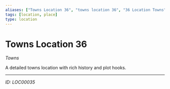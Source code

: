 ```yaml
---
aliases: ["Towns Location 36", "towns location 36", "36 Location Towns"]
tags: [location, place]
type: location
---
```


# Towns Location 36

*Towns*

A detailed towns location with rich history and plot hooks.

---
*ID: LOC00035*